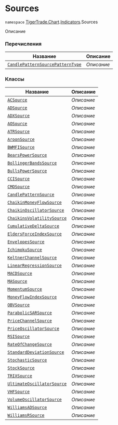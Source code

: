 
# Sources

`namespace` [TigerTrade.Chart](../../TigerTrade.Chart.md).[Indicators](../../TigerTrade.Chart/Indicators.md).Sources

Описание


### Перечисления
| Название | Описание |
| --- | --- |
| [`CandlePatternSourcePatternType`](./Sources/CandlePatternSourcePatternType.cs.md) | *Описание* |

### Классы
| Название | Описание |
| --- | --- |
| [`ACSource`](./Sources/ACSource.cs.md) | *Описание* |
| [`ADSource`](./Sources/ADSource.cs.md) | *Описание* |
| [`ADXSource`](./Sources/ADXSource.cs.md) | *Описание* |
| [`AOSource`](./Sources/AOSource.cs.md) | *Описание* |
| [`ATRSource`](./Sources/ATRSource.cs.md) | *Описание* |
| [`AroonSource`](./Sources/AroonSource.cs.md) | *Описание* |
| [`BWMFISource`](./Sources/BWMFISource.cs.md) | *Описание* |
| [`BearsPowerSource`](./Sources/BearsPowerSource.cs.md) | *Описание* |
| [`BollingerBandsSource`](./Sources/BollingerBandsSource.cs.md) | *Описание* |
| [`BullsPowerSource`](./Sources/BullsPowerSource.cs.md) | *Описание* |
| [`CCISource`](./Sources/CCISource.cs.md) | *Описание* |
| [`CMOSource`](./Sources/CMOSource.cs.md) | *Описание* |
| [`CandlePatternSource`](./Sources/CandlePatternSource.cs.md) | *Описание* |
| [`ChaikinMoneyFlowSource`](./Sources/ChaikinMoneyFlowSource.cs.md) | *Описание* |
| [`ChaikinOscillatorSource`](./Sources/ChaikinOscillatorSource.cs.md) | *Описание* |
| [`ChaikinsVolatilitySource`](./Sources/ChaikinsVolatilitySource.cs.md) | *Описание* |
| [`CumulativeDeltaSource`](./Sources/CumulativeDeltaSource.cs.md) | *Описание* |
| [`EldersForceIndexSource`](./Sources/EldersForceIndexSource.cs.md) | *Описание* |
| [`EnvelopesSource`](./Sources/EnvelopesSource.cs.md) | *Описание* |
| [`IchimokuSource`](./Sources/IchimokuSource.cs.md) | *Описание* |
| [`KeltnerChannelSource`](./Sources/KeltnerChannelSource.cs.md) | *Описание* |
| [`LinearRegressionSource`](./Sources/LinearRegressionSource.cs.md) | *Описание* |
| [`MACDSource`](./Sources/MACDSource.cs.md) | *Описание* |
| [`MASource`](./Sources/MASource.cs.md) | *Описание* |
| [`MomentumSource`](./Sources/MomentumSource.cs.md) | *Описание* |
| [`MoneyFlowIndexSource`](./Sources/MoneyFlowIndexSource.cs.md) | *Описание* |
| [`OBVSource`](./Sources/OBVSource.cs.md) | *Описание* |
| [`ParabolicSARSource`](./Sources/ParabolicSARSource.cs.md) | *Описание* |
| [`PriceChannelSource`](./Sources/PriceChannelSource.cs.md) | *Описание* |
| [`PriceOscillatorSource`](./Sources/PriceOscillatorSource.cs.md) | *Описание* |
| [`RSISource`](./Sources/RSISource.cs.md) | *Описание* |
| [`RateOfChangeSource`](./Sources/RateOfChangeSource.cs.md) | *Описание* |
| [`StandardDeviationSource`](./Sources/StandardDeviationSource.cs.md) | *Описание* |
| [`StochasticSource`](./Sources/StochasticSource.cs.md) | *Описание* |
| [`StockSource`](./Sources/StockSource.cs.md) | *Описание* |
| [`TRIXSource`](./Sources/TRIXSource.cs.md) | *Описание* |
| [`UltimateOscillatorSource`](./Sources/UltimateOscillatorSource.cs.md) | *Описание* |
| [`VHFSource`](./Sources/VHFSource.cs.md) | *Описание* |
| [`VolumeOscillatorSource`](./Sources/VolumeOscillatorSource.cs.md) | *Описание* |
| [`WilliamsADSource`](./Sources/WilliamsADSource.cs.md) | *Описание* |
| [`WilliamsRSource`](./Sources/WilliamsRSource.cs.md) | *Описание* |
